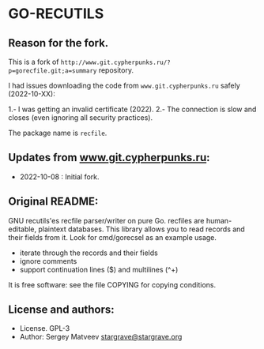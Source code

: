 # GO-RECUTILS

## Reason for the fork.

This is a fork of `http://www.git.cypherpunks.ru/?p=gorecfile.git;a=summary` repository.

I had issues downloading the code from `www.git.cypherpunks.ru` safely (2022-10-XX):

1.- I was getting an invalid certificate (2022).
2.- The connection is slow and closes (even ignoring all security practices).

The package name is `recfile`.

## Updates from www.git.cypherpunks.ru:

- 2022-10-08 : Initial fork.

## Original README:

GNU recutils'es recfile parser/writer on pure Go.
recfiles are human-editable, plaintext databases. This library allows
you to read records and their fields from it. Look for cmd/gorecsel as
an example usage.

* iterate through the records and their fields
* ignore comments
* support continuation lines (\$) and multilines (^+)

It is free software: see the file COPYING for copying conditions.

## License and authors:

- License. GPL-3
- Author: Sergey Matveev <stargrave@stargrave.org>
